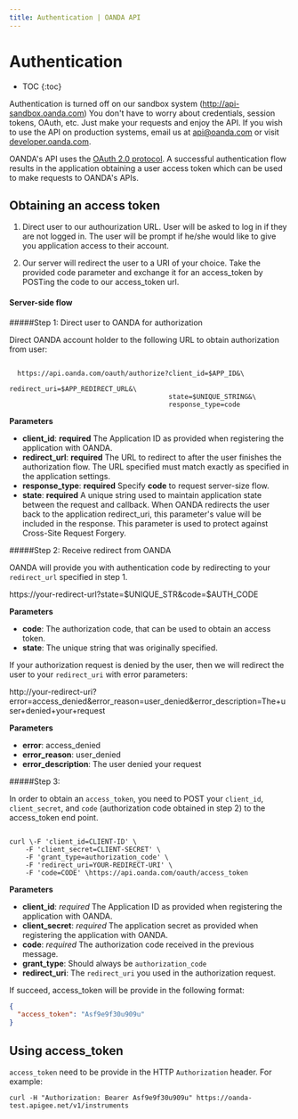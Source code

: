 ```yaml
---
title: Authentication | OANDA API
---
```


# Authentication

* TOC
{:toc}

Authentication is turned off on our sandbox system (http://api-sandbox.oanda.com)  You don't have to worry about credentials, session tokens, OAuth, etc.  Just make your requests and enjoy the API. If you wish to use the API on production systems, email us at [api@oanda.com](mailto:api@oanda.com) or visit [developer.oanda.com](http://developer.oanda.com).

OANDA's API uses the [OAuth 2.0 protocol](http://tools.ietf.org/html/draft-ietf-oauth-v2-31). A successful authentication flow results in the application obtaining a user access token which can be used to make requests to OANDA's APIs.

## Obtaining an access token

1. Direct user to our authourization URL.  User will be asked to log in if they are not logged in. The user will be prompt if he/she would like to give you application access to their account.

2. Our server will redirect the user to a URI of your choice. Take the provided code parameter and exchange it for an access_token by POSTing the code to our access_token url.

<!--
2. The server will redirect the user in one of two ways that you choose:
  * __Server-side flow (reccommended)__: Redirect the user to a URI of your choice. Take the provided code parameter and exchange it for an access_token by POSTing the code to our access_token url.
  * (TODO more research on this) __Implicit flow__: Instead of handling a code, we include the access_token as a fragment (#) in the URL. This method allows applications without any server component to receive an access_token with ease.
-->

#### Server-side flow

#####Step 1: Direct user to OANDA for authorization

Direct OANDA account holder to the following URL to obtain authorization from user:

<pre><code>
  https://api.oanda.com/oauth/authorize?client_id=$APP_ID&\
                                        redirect_uri=$APP_REDIRECT_URL&\
                                        state=$UNIQUE_STRING&\
                                        response_type=code
</code></pre>

**Parameters**

* **client_id**: **required** The Application ID as provided when registering the application with OANDA.
* **redirect_url**: **required** The URL to redirect to after the user finishes the authorization flow. The URL specified must match exactly as specified in the application settings.
* **response_type**: **required** Specify **code** to request server-size flow.
* **state**: **required** A unique string used to maintain application state between the request and callback. When OANDA redirects the user back to the application redirect_uri, this parameter's value will be included in the response. This parameter is used to protect against Cross-Site Request Forgery.

#####Step 2: Receive redirect from OANDA 

OANDA will provide you with authentication code by redirecting to your `redirect_url` specified in step 1.

  https://your-redirect-url?state=$UNIQUE_STR&code=$AUTH_CODE
  
**Parameters**

* **code**: The authorization code, that can be used to obtain an access token.
* **state**: The unique string that was originally specified.

If your authorization request is denied by the user, then we will redirect the user to your `redirect_uri` with error parameters:

  http://your-redirect-uri?error=access_denied&error_reason=user_denied&error_description=The+user+denied+your+request

**Parameters**

* **error**: access_denied
* **error_reason**: user_denied
* **error_description**: The user denied your request


#####Step 3: 

In order to obtain an `access_token`, you need to POST your `client_id`, `client_secret`, and `code` (authorization code obtained in step 2) to the access_token end point.

<pre><code>
curl \-F 'client_id=CLIENT-ID' \
    -F 'client_secret=CLIENT-SECRET' \
    -F 'grant_type=authorization_code' \
    -F 'redirect_uri=YOUR-REDIRECT-URI' \
    -F 'code=CODE' \https://api.oanda.com/oauth/access_token
</code></pre>

**Parameters**

* **client_id**: *required* The Application ID as provided when registering the application with OANDA.
* **client_secret**: *required* The application secret as provided when registering the application with OANDA.
* **code**: *required* The authorization code received in the previous message.
* **grant_type**: Should always be `authorization_code`
* **redirect_uri**: The `redirect_uri` you used in the authorization request.

If succeed, access_token will be provide in the following format:

~~~json
{
  "access_token": "Asf9e9f30u909u"
}  
~~~

## Using access_token

`access_token` need to be provide in the HTTP `Authorization` header. For example:

    curl -H "Authorization: Bearer Asf9e9f30u909u" https://oanda-test.apigee.net/v1/instruments

<!--  
##Scope (Permissions)

* __view_transaction_history__: Allows access to rates and account information
* __trade__: Allows access to open and close trades  
--> 

<!--
OANDA's API uses the [OAuth 2.0 protocol](http://tools.ietf.org/html/draft-ietf-oauth-v2-12). A successful authentication flow results in the application obtaining a user access token which can be used to make requests to OANDA's APIs.


#### Obtaining an access token

1. Direct user to our authourization URL.  User will be asked to log in if they are not logged in. The user will be prompt if he/she would like to give you application access to their account.

2. The server will redirect the user in one of two ways that you choose:
  * __Server-side flow__ (Authorization Code): Redirect the user to a URI of your choice. Take the provided code parameter and exchange it for an access_token by POSTing the code to our access_token url.
  * __Client-side flow__ (Implicit flow): Instead of handling a code, we include the access_token as a fragment (#) in the URL. This method allows applications without any server component to receive an access_token with ease.

#### Server-side flow

#####Step 1: Direct user to OANDA for authorization

Direct OANDA account holder to the following URL to obtain authorization from user:

	http://api.oanda.com/oauth/authorized?client_id=$APP_ID&redirect_url=$APP_REDIRECT_URL&scope=$LIST_OF_PERMISSIONS&response_type=code
	
**Parameters**

* **client_id**: **required** The Application ID as provided when registering the application with OANDA.
* **redirect_url**: **required** The URL to redirect to after the user finishes the authorization flow. The URL specified must be a URL of with the same Base Domain as specified in the application settings.
* **scope**: **required** A comma separated list of the permission being requested.
* **response_type**: **required** Specify **code** to request server-size flow.
* **state**: **optional** A unique string used to maintain application state between the request and callback. When OANDA redirects the user back to the application redirect_uri, this parameter's value will be included in the response. This parameter is used to protect against Cross-Site Request Forgery.

#####Step 2: Receive redirect from OANDA 

OANDA will provide you with authentication code by redirecting to your `redirect_url` specified in step 1.

	https://your-redirect-url?state=$UNIQUE_STR&code=$AUTH_CODE
	
**Parameters**

* **code**: The authorization code, that can be used to obtain an access token.
* **state**: The *optional* unique string that was originally specified.

If your authorization request is denied by the user, then we will redirect the user to your `redirect_uri` with error parameters:

	http://your-redirect-uri?error=access_denied&error_reason=user_denied&error_description=The+user+denied+your+request&state=$UNIQUE_STR

**Parameters**

* **error**: access_denied
* **error_reason**: user_denied
* **error_description**: The user denied your request
* **state**: The *optional* unique string that was originally specified.


#####Step 3: Exchange authentication code for access_token

	http://api.oanda.com/oauth/access_token?client_id=$APP_ID&client_secret=$APP_SECRET&code=$AUTH_CODE
	
**Parameters**

* **client_id**: *required* The Application ID as provided when registering the application with OANDA.
* **client_secret**: *required* The application secret as provided when registering the application with OANDA.
* **code**: *required* The authorization code received in the previous message.

If succeed, access_token will be provide in the following format:

	{
		"access_token": "Asf9e9f30u909u"
	}

#### Client-side flow

#####Step 1: Direct user to OANDA for authorization

Follow same instruction as [above](#step-1-direct-user-to-oanda-for-authorization) but set `response_type=token`

#####Step 2: Receive redirect from OANDA 

OANDA will provide you with access_token by redirecting to your `redirect_url` specified in step 1.

	https://your-redirect-url#state=$UNIQUE_STR&access_token=$ACCESS_TOKEN
	
If your authorization request is denied by the user, then we will redirect the user to your `redirect_uri` with error parameters:

	http://your-redirect-uri?error=access_denied&error_reason=user_denied&error_description=The+user+denied+your+request&state=$UNIQUE_STR


##### Using access_token

`access_token` need to be provide in the HTTP `Authorization` header. For example:
<pre><code>
	GET /accounts/1/trades HTTP/1.1
	Accept: */*
	Connection: close
	User-Agent: OAuth gem v0.4.4
	Content-Type: application/x-www-form-urlencoded
	Authorization: Bearer Asf9e9f30u909u
	Host: api.oanda.com
</code></pre>
##Scope (Permissions)

* __read__: Allows access to rates and account information
* __trade__: Allows access to open and close trades
-->

